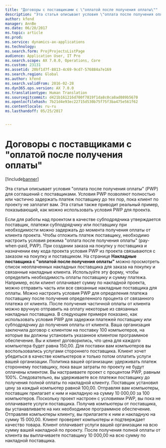 ```yaml
---
title: "Договоры с поставщиками с \"оплатой после получения оплаты\""
description: "Эта статья описывает условия \"оплата после получения оплаты\" (PWP) для соглашений с поставщиками. Условия PWP позволяют полностью или частично задержать платеж поставщику до тех пор, пока клиент по проекту не заплатит вам. Эта статья также приводит реальный пример, показывающий, как можно использовать условия PWP для проекта."
author: kfend
manager: AnnBe
ms.date: 06/20/2017
ms.topic: article
ms.prod: 
ms.service: dynamics-ax-applications
ms.technology: 
ms.search.form: ProjProjectsListPage
audience: Application User, IT Pro
ms.search.scope: AX 7.0.0, Operations, Core
ms.custom: 23131
ms.assetid: 20bf1d7f-8813-4c69-9cd7-576884a7e169
ms.search.region: Global
ms.author: kfend
ms.search.validFrom: 2016-02-28
ms.dyn365.ops.version: AX 7.0.0
ms.translationtype: Human Translation
ms.sourcegitcommit: d421b161216d700f7819f1da8c0ca8ad089b5670
ms.openlocfilehash: 7b21d4e93ec22715d530b75f75f3ba475e561f62
ms.contentlocale: ru-ru
ms.lasthandoff: 05/25/2017


---
```


# <a name="pay-when-paid-vendor-agreements"></a>Договоры с поставщиками с "оплатой после получения оплаты"

[!include[banner](../includes/banner.md)]


Эта статья описывает условия "оплата после получения оплаты" (PWP) для соглашений с поставщиками. Условия PWP позволяют полностью или частично задержать платеж поставщику до тех пор, пока клиент по проекту не заплатит вам. Эта статья также приводит реальный пример, показывающий, как можно использовать условия PWP для проекта.

Если для работы над проектом в качестве субподрядчика утверждается поставщик, платежи субподрядчику или поставщику при необходимости можно задержать до момента получения оплаты от клиента проекта. Чтобы отложить платеж поставщику, необходимо настроить условия режима "оплата после получения оплаты" (pay-when-paid, PWP). При создании заказа на покупку у поставщика и назначении ему кода проекта условия PWP из проекта связываются с заказом на покупку и поставщиком. На странице **Накладные поставщика с "оплатой после получения оплаты"** можно просмотреть список неоплаченных накладных поставщика для заказа на покупку и связанные накладные клиента. Используйте эту форму, чтобы определить необходимость оплаты поставщику и сумму платежа. Например, если клиент оплачивает сумму по накладной проекта, можно отправить часть или все связанные накладные поставщика для оплаты. Можно настроить условия PWP для определения платежа поставщику после получения определенного процента от связанного платежа от клиента. После получения частичной оплаты от клиента можно вручную отправить на оплату некоторые из связанных накладных поставщика. В следующем примере показано, как использовать условия PWP для задержки платежей поставщику или субподрядчику до получения оплаты от клиента. Ваша организация заключила договор с клиентом на поставку 100 компьютеров, на которые вы должны установить указанное клиентом программное обеспечение. Вы и клиент договорились, что цена для каждого компьютера будет равна 150,00. Для поставки вам компьютеров вы воспользовались услугами стороннего поставщика. Клиент хочет убедиться в качестве компьютеров и только потом оплатить услуги вашей организации. Политика вашей организации: удерживать платеж стороннему поставщику, пока ваши затраты по проекту не будут оплачены клиентом. Вы настраиваете проект с процентом PWP, равным 100%. Следовательно, вы удерживаете все платежи поставщику до получения полной оплаты по накладной клиенту. Поставщик установил цену за каждый компьютер равной 100,00. Отправляя вам компьютеры, поставщик прилагает к ним и накладную на сумму 10 000,00 за 100 компьютеров. Поскольку проект настроен с условиями PWP, вы пока не оплачиваете услуги поставщика. Получив компьютеры от поставщика, вы устанавливаете на них необходимое программное обеспечение. Отправляя компьютеры клиенту, вы прилагаете к ним и накладную на сумму 15 000,00. Клиент проверяет компьютеры и подтверждает качество товара. Клиент оплачивает услуги вашей организации на всю сумму вашей накладной по проекту. После получения полной оплаты от клиента вы выплачиваете поставщику 10 000,00 на всю сумму по накладной поставщика.




